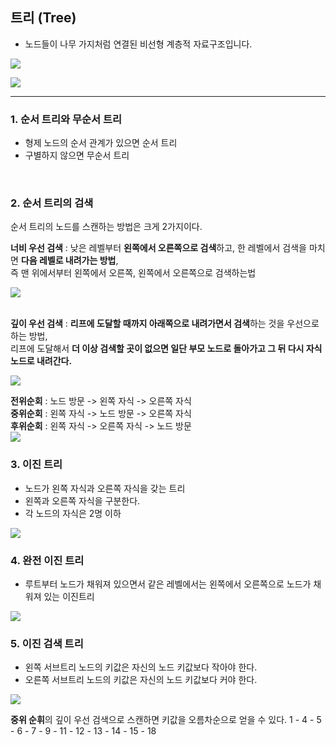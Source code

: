 ## 트리 (Tree)
- 노드들이 나무 가지처럼 연결된 비선형 계층적 자료구조입니다.

![](https://images.velog.io/images/wjddk97/post/6684351a-b79b-4cb4-aeb0-7736e3991424/image.png)

![](https://images.velog.io/images/wjddk97/post/7bb7d9d2-3a00-4c2c-9cd6-56b219bdc5df/image.png)

---

### 1. 순서 트리와 무순서 트리
- 형제 노드의 순서 관계가 있으면 순서 트리
- 구별하지 않으면 무순서 트리
<br>

### 2. 순서 트리의 검색 
순서 트리의 노드를 스캔하는 방법은 크게 2가지이다.

**너비 우선 검색** : 낮은 레벨부터 **왼쪽에서 오른쪽으로 검색**하고, 한 레벨에서 검색을 마치면 **다음 레벨로 내려가는 방법**, <br>
즉 맨 위에서부터 왼쪽에서 오른쪽, 왼쪽에서 오른쪽으로 검색하는법

![](https://images.velog.io/images/wjddk97/post/7f3406ad-a602-4204-a656-f872a117b2fc/image.png)
<br>
<br>

**깊이 우선 검색** : **리프에 도달할 때까지 아래쪽으로 내려가면서 검색**하는 것을 우선으로 하는 방법, <br>
리프에 도달해서 **더 이상 검색할 곳이 없으면 일단 부모 노드로 돌아가고 그 뒤 다시 자식 노드로 내려간다.**

![](https://images.velog.io/images/wjddk97/post/fa3b06a8-a04f-4964-9777-23c03f622204/image.png)

**전위순회** : 노드 방문 -> 왼쪽 자식 -> 오른쪽 자식 <br>
**중위순회** : 왼쪽 자식 -> 노드 방문 -> 오른쪽 자식 <br>
**후위순회** : 왼쪽 자식 -> 오른쪽 자식 -> 노드 방문 <br>
![](https://images.velog.io/images/wjddk97/post/4fdfec01-0427-4a0d-b276-0fd1e3076e39/image.png)
<br>

### 3. 이진 트리
- 노드가 왼쪽 자식과 오른쪽 자식을 갖는 트리
- 왼쪽과 오른쪽 자식을 구분한다.
- 각 노드의 자식은 2명 이하

![](https://images.velog.io/images/wjddk97/post/dbdccf9c-b554-4ba2-9165-90fd1d22798a/image.png)

### 4. 완전 이진 트리
- 루트부터 노드가 채워져 있으면서 같은 레벨에서는 왼쪽에서 오른쪽으로 노드가 채워져 있는 이진트리

![](https://images.velog.io/images/wjddk97/post/8cece59c-a361-4d03-aee9-e1181f52c362/image.png)

### 5. 이진 검색 트리
- 왼쪽 서브트리 노드의 키값은 자신의 노드 키값보다 작아야 한다.
- 오른쪽 서브트리 노드의 키값은 자신의 노드 키값보다 커야 한다.

![](https://images.velog.io/images/wjddk97/post/9123ed8b-83b7-45b3-a8ea-1eec869b7fdb/image.png)

**중위 순휘**의 깊이 우선 검색으로 스캔하면 키값을 오름차순으로 얻을 수 있다.
1 - 4 - 5 - 6 - 7 - 9 - 11 - 12 - 13 - 14 - 15 - 18
